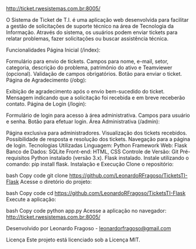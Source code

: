 http://ticket.rwesistemas.com.br:8005/


O Sistema de Ticket de T.I. é uma aplicação web desenvolvida para facilitar a gestão de solicitações de suporte técnico na área de Tecnologia da Informação. Através do sistema, os usuários podem enviar tickets para relatar problemas, fazer solicitações ou buscar assistência técnica.

Funcionalidades
Página Inicial (/index):

Formulário para envio de tickets.
Campos para nome, e-mail, setor, categoria, descrição do problema, patrimônio do ativo e Teamviewer (opcional).
Validação de campos obrigatórios.
Botão para enviar o ticket.
Página de Agradecimento (/obg):

Exibição de agradecimento após o envio bem-sucedido do ticket.
Mensagem indicando que a solicitação foi recebida e em breve receberão contato.
Página de Login (/login):

Formulário de login para acesso à área administrativa.
Campos para usuário e senha.
Botão para efetuar login.
Área Administrativa (/admin):

Página exclusiva para administradores.
Visualização dos tickets recebidos.
Possibilidade de resposta e resolução dos tickets.
Navegação para a página de login.
Tecnologias Utilizadas
Linguagem: Python
Framework Web: Flask
Banco de Dados: SQLite
Front-end: HTML, CSS
Controle de Versão: Git
Pré-requisitos
Python instalado (versão 3.x).
Flask instalado. Instale utilizando o comando: pip install flask.
Instalação e Execução
Clone o repositório:

bash
Copy code
git clone https://github.com/LeonardoRFragoso/TicketsTI-Flask
Acesse o diretório do projeto:

bash
Copy code
cd https://github.com/LeonardoRFragoso/TicketsTI-Flask
Execute a aplicação:

bash
Copy code
python app.py
Acesse a aplicação no navegador: http://ticket.rwesistemas.com.br:8005/

Desenvolvido por Leonardo Fragoso - leonardorfragoso@gmail.com

Licença
Este projeto está licenciado sob a Licença MIT.
